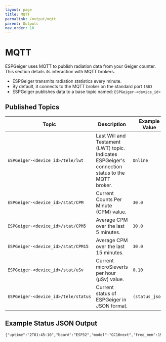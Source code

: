 ```yaml
---
layout: page
title: MQTT
permalink: /output/mqtt
parent: Outputs
nav_order: 10
---
```


# MQTT

ESPGeiger uses MQTT to publish radiation data from your Geiger counter. This section details its interaction with MQTT brokers.

- ESPGeiger transmits radiation statistics every minute.
- By default, it connects to the MQTT broker on the standard port `1883`
- ESPGeiger publishes data to a base topic named: `ESPGeiger‑<device_id>`

## Published Topics

| Topic | Description |  Example Value | Publish Interval |
|---|---|---|---|
`ESPGeiger‑<device_id>/tele/lwt` | Last Will and Testament (LWT) topic. Indicates ESPGeiger's connection status to the MQTT broker. | `Online` | -
`ESPGeiger‑<device_id>/stat/CPM` | Current Counts Per Minute (CPM) value. | `30.0` | 60
`ESPGeiger‑<device_id>/stat/CPM5` | Average CPM over the last 5 minutes. | `30.0` | 60
`ESPGeiger‑<device_id>/stat/CPM15` | Average CPM over the last 15 minutes. | `30.0` | 60
`ESPGeiger‑<device_id>/stat/uSv` | Current microSieverts per hour (μSv) value. | `0.10` | 60
`ESPGeiger‑<device_id>/tele/status` | Current status of ESPGeiger in JSON format. | `(status_json)` | 60

## Example Status JSON Output

```
{"uptime":"2T01:45:10","board":"ESP32","model":"GC10next","free_mem":191552,"ssid":"Wifi","ip":"192.168.1.123","rssi":-24}
````